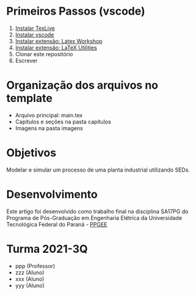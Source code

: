 # Primeiros Passos (vscode)
1. [Instalar TexLive](http://mirror.ctan.org/systems/texlive/tlnet/install-tl-windows.exe)
2. [Instalar vscode](https://code.visualstudio.com/download)
3. [Instalar extensão: Latex Workshop](https://marketplace.visualstudio.com/items?itemName=James-Yu.latex-workshop&ssr=false#overview)
4. [Instalar extensão: LaTeX Utilities](https://marketplace.visualstudio.com/items?itemName=tecosaur.latex-utilities)
5. Clonar este repositório
6. Escrever

# Organização dos arquivos no template
- Arquivo principal: main.tex
- Capítulos e seções na pasta capítulos
- Imagens na pasta imagens

# Objetivos
Modelar e simular um processo de uma planta industrial utilizando SEDs.

# Desenvolvimento
Este artigo foi desenvolvido como trabalho final na disciplina SA17PG do Programa de Pós-Graduação em Engenharia Elétrica da Universidade Tecnológica Federal do Paraná - [PPGEE](http://www.utfpr.edu.br/cursos/mestrado-e-doutorado/ppgee-pato-branco)

# Turma 2021-3Q
- ppp (Professor)
- zzz (Aluno)
- xxx (Aluno)
- yyy (Aluno)